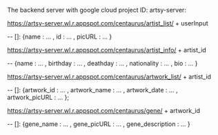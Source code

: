The backend server with google cloud project ID: artsy-server:

https://artsy-server.wl.r.appspot.com/centaurus/artist_list/ + userInput

 -- []: {name : ... , id : ... , picURL : ... }		

https://artsy-server.wl.r.appspot.com/centaurus/artist_info/ + artist_id

 -- {name : ... , birthday : ... , deathday : ... , nationality : ... , bio : ... }

https://artsy-server.wl.r.appspot.com/centaurus/artwork_list/ + artist_id

 -- []: {artwork_id : ... , artwork_name : ... , artwork_date : ... , artwork_picURL : ... };

https://artsy-server.wl.r.appspot.com/centaurus/gene/ + artwork_id

 -- []: {gene_name : ... , gene_picURL : ... , gene_description : ... }
